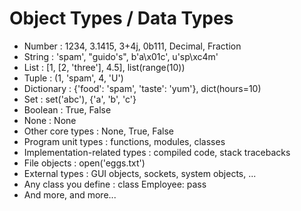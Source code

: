 # Object Types / Data Types

- Number : 1234, 3.1415, 3+4j, 0b111, Decimal, Fraction
- String : 'spam', "guido's", b'a\x01c', u'sp\xc4m'
- List : [1, [2, 'three'], 4.5], list(range(10))
- Tuple : (1, 'spam', 4, 'U')
- Dictionary : {'food': 'spam', 'taste': 'yum'}, dict(hours=10)
- Set : set('abc'), {'a', 'b', 'c'}
- Boolean : True, False
- None : None
- Other core types : None, True, False
- Program unit types : functions, modules, classes
- Implementation-related types : compiled code, stack tracebacks
- File objects : open('eggs.txt')
- External types : GUI objects, sockets, system objects, ...
- Any class you define : class Employee: pass
- And more, and more...

